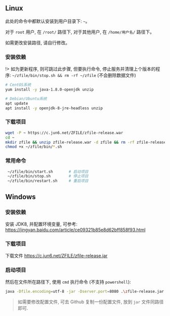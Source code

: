 
## Linux

此处的命令中都默认安装到用户目录下: `~`。

对于 `root` 用户, 在 `/root/` 路径下, 对于其他用户, 在 `/home/用户名/` 路径下。

如需更改安装路径, 请自行修改。

### 安装依赖

!> 如为更新程序, 则可跳过此步骤, 但要执行命令, 停止服务并清理上个版本的程序:  `~/zfile/bin/stop.sh && rm -rf ~/zfile`  (不会删除数据文件)

```bash
# CentOS系统
yum install -y java-1.8.0-openjdk unzip

# Debian/Ubuntu系统
apt update
apt install -y openjdk-8-jre-headless unzip
```

### 下载项目

```bash
wget -P ~ https://c.jun6.net/ZFILE/zfile-release.war
cd ~
mkdir zfile && unzip zfile-release.war -d zfile && rm -rf zfile-release.war
chmod +x ~/zfile/bin/*.sh
```

### 常用命令

```bash
 ~/zfile/bin/start.sh       # 启动项目
 ~/zfile/bin/stop.sh        # 停止项目
 ~/zfile/bin/restart.sh     # 重启项目
```

## Windows

### 安装依赖

安装 JDK8, 并配置环境变量, 可参考: https://jingyan.baidu.com/article/ce09321b85e8d62bff858f93.html

### 下载项目

下载文件 https://c.jun6.net/ZFILE/zfile-release.jar

### 启动项目

然后在文件所在路径下, 使用 `cmd` 执行命令 (不支持 `powershell`):

```bash
java -Dfile.encoding=utf-8 -jar -Dserver.port=8080 .\zfile-release.jar
```

> 如需要修改配置文件, 可去 Github 复制一份配置文件, 放到 `jar` 文件同路径即可.
